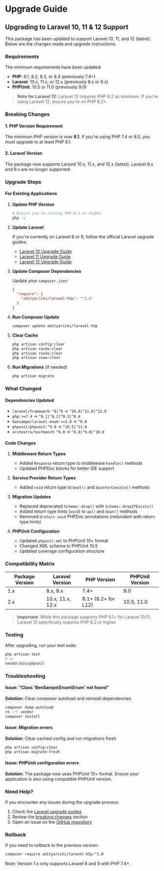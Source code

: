 # Upgrade Guide

## Upgrading to Laravel 10, 11 & 12 Support

This package has been updated to support Laravel 10, 11, and 12 (latest). Below are the changes made and upgrade instructions.

### Requirements

The minimum requirements have been updated:

- **PHP**: 8.1, 8.2, 8.3, or 8.4 (previously 7.4+)
- **Laravel**: 10.x, 11.x, or 12.x (previously 8.x or 9.x)
- **PHPUnit**: 10.5 or 11.0 (previously 9.0)

> **Note for Laravel 12**: Laravel 12 requires PHP 8.2 as minimum. If you're using Laravel 12, ensure you're on PHP 8.2+.

### Breaking Changes

#### 1. PHP Version Requirement

The minimum PHP version is now **8.1**. If you're using PHP 7.4 or 8.0, you must upgrade to at least PHP 8.1.

#### 2. Laravel Version

The package now supports Laravel 10.x, 11.x, and 12.x (latest). Laravel 8.x and 9.x are no longer supported.

### Upgrade Steps

#### For Existing Applications

1. **Update PHP Version**

   ```bash
   # Ensure you're running PHP 8.1 or higher
   php -v
   ```

2. **Update Laravel**

   If you're currently on Laravel 8 or 9, follow the official Laravel upgrade guides:

   - [Laravel 10 Upgrade Guide](https://laravel.com/docs/10.x/upgrade)
   - [Laravel 11 Upgrade Guide](https://laravel.com/docs/11.x/upgrade)
   - [Laravel 12 Upgrade Guide](https://laravel.com/docs/12.x/upgrade)

3. **Update Composer Dependencies**

   Update your `composer.json`:

   ```json
   {
     "require": {
       "adityaricki/laravel-h5p": "^2.0"
     }
   }
   ```

4. **Run Composer Update**

   ```bash
   composer update adityaricki/laravel-h5p
   ```

5. **Clear Cache**

   ```bash
   php artisan config:clear
   php artisan cache:clear
   php artisan route:clear
   php artisan view:clear
   ```

6. **Run Migrations** (if needed)
   ```bash
   php artisan migrate
   ```

### What Changed

#### Dependencies Updated

- `laravel/framework`: `^8|^9` → `^10.0|^11.0|^12.0`
- `php`: `>=7.4` → `^8.1|^8.2|^8.3|^8.4`
- `bensampo/laravel-enum`: `>=2.0` → `^6.0`
- `phpunit/phpunit`: `^9.0` → `^10.5|^11.0`
- `orchestra/testbench`: `^6.0` → `^8.0|^9.0|^10.0`

#### Code Changes

1. **Middleware Return Types**

   - Added `Response` return type to middleware `handle()` methods
   - Updated PHPDoc blocks for better IDE support

2. **Service Provider Return Types**

   - Added `void` return type to `boot()` and `bootForConsole()` methods

3. **Migration Updates**

   - Replaced deprecated `Schema::drop()` with `Schema::dropIfExists()`
   - Added return type hints (`void`) to `up()` and `down()` methods
   - Removed `@return void` PHPDoc annotations (redundant with return type hints)

4. **PHPUnit Configuration**
   - Updated `phpunit.xml` to PHPUnit 10+ format
   - Changed XML schema to PHPUnit 10.5
   - Updated coverage configuration structure

### Compatibility Matrix

| Package Version | Laravel Version  | PHP Version         | PHPUnit Version |
| --------------- | ---------------- | ------------------- | --------------- |
| 1.x             | 8.x, 9.x         | 7.4+                | 9.0             |
| 2.x             | 10.x, 11.x, 12.x | 8.1+ (8.2+ for L12) | 10.5, 11.0      |

> **Important**: While this package supports PHP 8.1+ for Laravel 10/11, Laravel 12 specifically requires PHP 8.2 or higher.

### Testing

After upgrading, run your test suite:

```bash
php artisan test
# or
vendor/bin/phpunit
```

### Troubleshooting

#### Issue: "Class 'BenSampo\Enum\Enum' not found"

**Solution**: Clear composer autoload and reinstall dependencies

```bash
composer dump-autoload
rm -rf vendor
composer install
```

#### Issue: Migration errors

**Solution**: Clear cached config and run migrations fresh

```bash
php artisan config:clear
php artisan migrate:fresh
```

#### Issue: PHPUnit configuration errors

**Solution**: The package now uses PHPUnit 10+ format. Ensure your application is also using compatible PHPUnit version.

### Need Help?

If you encounter any issues during the upgrade process:

1. Check the [Laravel upgrade guides](https://laravel.com/docs/11.x/upgrade)
2. Review the [breaking changes](#breaking-changes) section
3. Open an issue on the [GitHub repository](https://github.com/adityaricki/laravel-h5p/issues)

### Rollback

If you need to rollback to the previous version:

```bash
composer require adityaricki/laravel-h5p:^1.0
```

Note: Version 1.x only supports Laravel 8 and 9 with PHP 7.4+.
